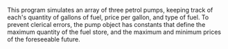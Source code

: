 This program simulates an array of three petrol pumps, keeping track of each's quantity of gallons of fuel, price per gallon, and type of fuel. To prevent clerical errors, the pump object has constants that define the maximum quantity of the fuel store, and the maximum and minimum prices of the foreseeable future.
